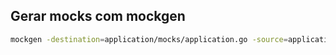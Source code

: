 ## Gerar mocks com mockgen

```sh
mockgen -destination=application/mocks/application.go -source=application/product.go application
```